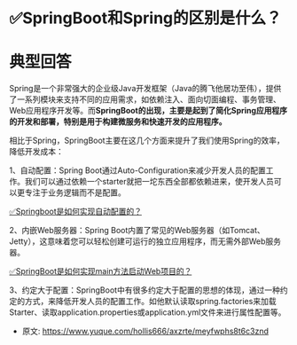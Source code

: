 # ✅SpringBoot和Spring的区别是什么？
<!--page header-->

<a name="a6ul5"></a>
# 典型回答

Spring是一个非常强大的企业级Java开发框架（Java的腾飞他居功至伟），提供了一系列模块来支持不同的应用需求，如依赖注入、面向切面编程、事务管理、Web应用程序开发等。而**SpringBoot的出现，主要是起到了简化Spring应用程序的开发和部署，特别是用于构建微服务和快速开发的应用程序。**

相比于Spring，SpringBoot主要在这几个方面来提升了我们使用Spring的效率，降低开发成本：

1、自动配置：Spring Boot通过Auto-Configuration来减少开发人员的配置工作。我们可以通过依赖一个starter就把一坨东西全部都依赖进来，使开发人员可以更专注于业务逻辑而不是配置。

[✅Springboot是如何实现自动配置的？](https://www.yuque.com/hollis666/axzrte/pe3y9ym4h8hyds3n?view=doc_embed)

2、内嵌Web服务器：Spring Boot内置了常见的Web服务器（如Tomcat、Jetty），这意味着您可以轻松创建可运行的独立应用程序，而无需外部Web服务器。

[✅SpringBoot是如何实现main方法启动Web项目的？](https://www.yuque.com/hollis666/axzrte/xc2sq4?view=doc_embed)

3、约定大于配置：SpringBoot中有很多约定大于配置的思想的体现，通过一种约定的方式，来降低开发人员的配置工作。如他默认读取spring.factories来加载Starter、读取application.properties或application.yml文件来进行属性配置等。


<!--page footer-->
- 原文: <https://www.yuque.com/hollis666/axzrte/meyfwphs8t6c3znd>